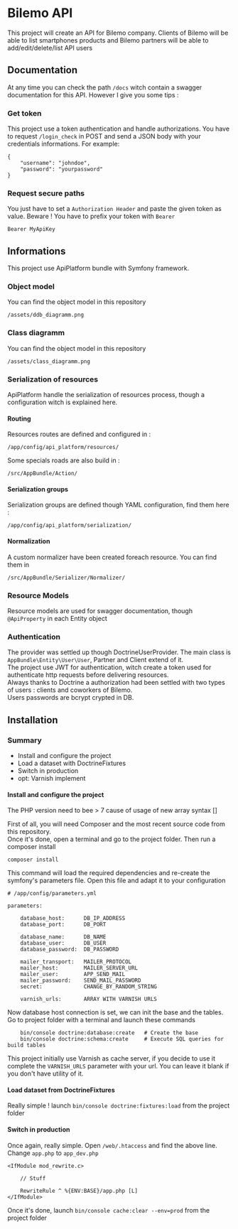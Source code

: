 # Bilemo API
This project will create an API for Bilemo company. Clients of Bilemo will be able to 
list smartphones products and Bilemo partners will be able to add/edit/delete/list API
users

## Documentation
At any time you can check the path `/docs` witch contain a swagger documentation for this
API.
However I give you some tips : 

### Get token
This project use a token authentication and handle authorizations.
You have to request `/login_check` in POST and send a JSON body with your credentials 
informations. For example:
    
    {
        "username": "johndoe",
        "password": "yourpassword"
    }
    
### Request secure paths
You just have to set a `Authorization Header` and paste the given token as value.
Beware ! You have to prefix your token with `Bearer`

    Bearer MyApiKey

## Informations
This project use ApiPlatform bundle with Symfony framework. 

### Object model
You can find the object model in this repository

    /assets/ddb_diagramm.png

### Class diagramm
You can find the object model in this repository

    /assets/class_diagramm.png

### Serialization of resources
ApiPlatform handle the serialization of resources process, though a configuration 
witch is explained here.
#### Routing
Resources routes are defined and configured in :
    
    /app/config/api_platform/resources/
    
Some specials roads are also build in :
    
    /src/AppBundle/Action/
    
#### Serialization groups
Serialization groups are defined though YAML configuration, find them here :

    /app/config/api_platform/serialization/
    
#### Normalization
A custom normalizer have been created foreach resource. You can find them in 
    
    /src/AppBundle/Serializer/Normalizer/
    
### Resource Models
Resource models are used for swagger documentation, though `@ApiProperty` in each
Entity object

### Authentication
The provider was settled up though DoctrineUserProvider. The main class is 
`AppBundle\Entity\User\User`, Partner and Client extend of it.    
The project use JWT for authentication, witch create a token used for 
authenticate http requests before delivering resources.   
Always thanks to Doctrine a authorization had been settled with two types of
users : clients and coworkers of Bilemo.   
Users passwords are bcrypt crypted in DB.

## Installation
### Summary
  - Install and configure the project  
  - Load a dataset with DoctrineFixtures
  - Switch in production 
  - opt: Varnish implement
    
#### Install and configure the project
The PHP version need to bee > 7 cause of usage of new array syntax []   

First of all, you will need Composer and the most recent source code from this repository.  
Once it's done, open a terminal and go to the project folder. Then run a composer install  

    composer install

This command will load the required dependencies and re-create the symfony's parameters file.
Open this file and adapt it to your configuration

    # /app/config/parameters.yml
        
    parameters:
        
        database_host:      DB_IP_ADDRESS
        database_port:      DB_PORT
        
        database_name:      DB_NAME
        database_user:      DB_USER
        database_password:  DB_PASSWORD
        
        mailer_transport:   MAILER_PROTOCOL
        mailer_host:        MAILER_SERVER_URL
        mailer_user:        APP_SEND_MAIL
        mailer_password:    SEND_MAIL_PASSWORD
        secret:             CHANGE_BY_RANDOM_STRING
        
        varnish_urls:       ARRAY WITH VARNISH URLS
        
Now database host connection is set, we can init the base and the tables. Go to project folder
with a terminal and launch these commands
        
        bin/console doctrine:database:create   # Create the base
        bin/console doctrine:schema:create     # Execute SQL queries for build tables
        
This project initially use Varnish as cache server, if you decide to use it complete
the `VARNISH_URLS` parameter with your url. You can leave it blank if you don't have 
utility of it.

#### Load dataset from DoctrineFixtures
Really simple ! launch `bin/console doctrine:fixtures:load` from the project folder

#### Switch in production
Once again, really simple. Open `/web/.htaccess` and find the above line. Change `app.php`
to `app_dev.php`
        
    <IfModule mod_rewrite.c>
    
        // Stuff
        
        RewriteRule ^ %{ENV:BASE}/app.php [L]
    </IfModule>
    
Once it's done, launch `bin/console cache:clear --env=prod` from the project folder
